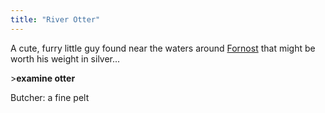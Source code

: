 ```yaml
---
title: "River Otter"
---
```


A cute, furry little guy found near the waters around
[Fornost](Fornost "wikilink") that might be worth his weight in
silver...

\>**examine otter**

Butcher: a fine pelt